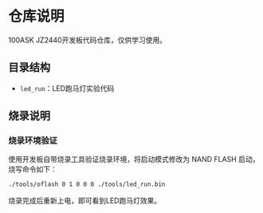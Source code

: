 # 仓库说明
100ASK JZ2440开发板代码仓库，仅供学习使用。

## 目录结构

- `led_run`：LED跑马灯实验代码

## 烧录说明
### 烧录环境验证
使用开发板自带烧录工具验证烧录环境，将启动模式修改为 NAND FLASH 启动，烧写命令如下：
```bash
./tools/oflash 0 1 0 0 0 ./tools/led_run.bin
```
烧录完成后重新上电，即可看到LED跑马灯效果。

